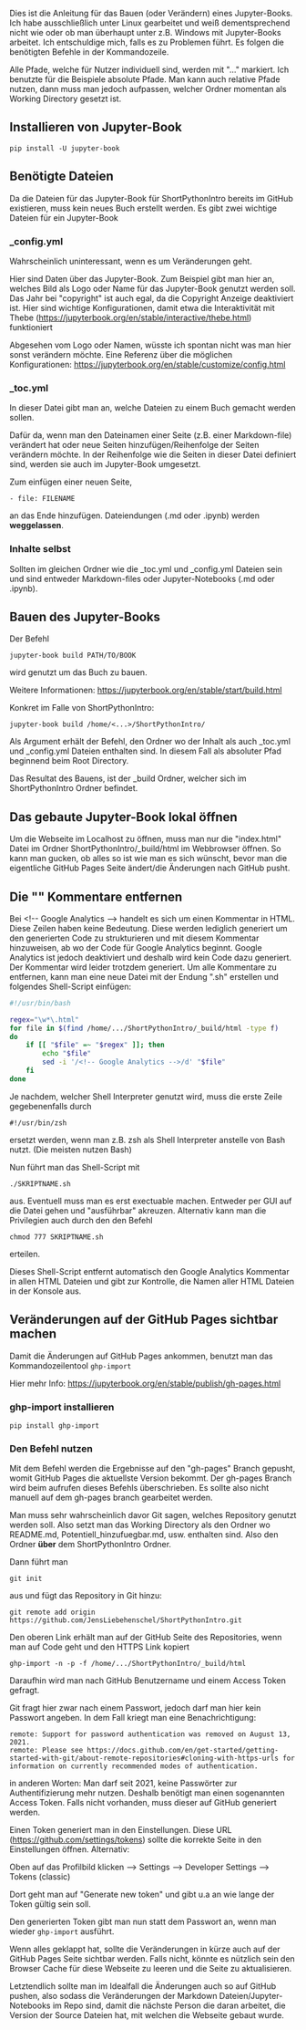 Dies ist die Anleitung für das Bauen (oder Verändern) eines Jupyter-Books.
Ich habe ausschließlich unter Linux gearbeitet und weiß dementsprechend nicht wie oder ob man überhaupt unter z.B. Windows mit Jupyter-Books arbeitet.
Ich entschuldige mich, falls es zu Problemen führt.
Es folgen die benötigten Befehle in der Kommandozeile.

Alle Pfade, welche für Nutzer individuell sind, werden mit "..." markiert. Ich benutzte für die Beispiele absolute Pfade. Man kann auch relative Pfade nutzen, dann muss man jedoch aufpassen, welcher Ordner momentan als Working Directory gesetzt ist.

## Installieren von Jupyter-Book

```
pip install -U jupyter-book
```

## Benötigte Dateien

Da die Dateien für das Jupyter-Book für ShortPythonIntro bereits im GitHub existieren, muss kein neues Buch erstellt werden. Es gibt zwei wichtige Dateien für ein Jupyter-Book

### \_config.yml

Wahrscheinlich uninteressant, wenn es um Veränderungen geht.

Hier sind Daten über das Jupyter-Book. Zum Beispiel gibt man hier an, welches Bild als Logo oder Name für das Jupyter-Book genutzt werden soll. Das Jahr bei "copyright" ist auch egal, da die Copyright Anzeige deaktiviert ist.
Hier sind wichtige Konfigurationen, damit etwa die Interaktivität mit Thebe (https://jupyterbook.org/en/stable/interactive/thebe.html) funktioniert 

Abgesehen vom Logo oder Namen, wüsste ich spontan nicht was man hier sonst verändern möchte.
Eine Referenz über die möglichen Konfigurationen: https://jupyterbook.org/en/stable/customize/config.html


### \_toc.yml

In dieser Datei gibt man an, welche Dateien zu einem Buch gemacht werden sollen.

Dafür da, wenn man den Dateinamen einer Seite (z.B. einer Markdown-file) verändert hat oder neue Seiten hinzufügen/Reihenfolge der Seiten verändern möchte.
In der Reihenfolge wie die Seiten in dieser Datei definiert sind, werden sie auch im Jupyter-Book umgesetzt.

Zum einfügen einer neuen Seite,

```
- file: FILENAME
```

an das Ende hinzufügen. Dateiendungen (.md oder .ipynb) werden **weggelassen**.

### Inhalte selbst

Sollten im gleichen Ordner wie die \_toc.yml und \_config.yml Dateien sein und sind entweder Markdown-files oder Jupyter-Notebooks (.md oder .ipynb).

## Bauen des Jupyter-Books

Der Befehl

```
jupyter-book build PATH/TO/BOOK
```

wird genutzt um das Buch zu bauen.

Weitere Informationen: https://jupyterbook.org/en/stable/start/build.html

Konkret im Falle von ShortPythonIntro:

```
jupyter-book build /home/<...>/ShortPythonIntro/
```

Als Argument erhält der Befehl, den Ordner wo der Inhalt als auch \_toc.yml und \_config.yml Dateien enthalten sind.
In diesem Fall als absoluter Pfad beginnend beim Root Directory.

Das Resultat des Bauens, ist der \_build Ordner, welcher sich im ShortPythonIntro Ordner befindet.


## Das gebaute Jupyter-Book lokal öffnen

Um die Webseite im Localhost zu öffnen, muss man nur die "index.html" Datei im Ordner ShortPythonIntro/\_build/html im Webbrowser öffnen. So kann man gucken, ob alles so ist wie man es sich wünscht, bevor man die eigentliche GitHub Pages Seite ändert/die Änderungen nach GitHub pusht.

## Die "<!-- Google Analytics -->" Kommentare entfernen

Bei &lt;!-- Google Analytics --&gt; handelt es sich um einen Kommentar in HTML. Diese Zeilen haben keine Bedeutung. Diese werden lediglich generiert um den generierten Code zu strukturieren und mit diesem Kommentar hinzuweisen, ab wo der Code für Google Analytics beginnt. Google Analytics ist jedoch deaktiviert und deshalb wird kein Code dazu generiert. Der Kommentar wird leider trotzdem generiert. Um alle Kommentare zu entfernen, kann man eine neue Datei mit der Endung ".sh" erstellen und folgendes Shell-Script einfügen:

```sh
#!/usr/bin/bash

regex="\w*\.html"
for file in $(find /home/.../ShortPythonIntro/_build/html -type f)
do
	if [[ "$file" =~ "$regex" ]]; then
		echo "$file"
		sed -i '/<!-- Google Analytics -->/d' "$file"
	fi
done
```

Je nachdem, welcher Shell Interpreter genutzt wird, muss die erste Zeile gegebenenfalls durch

```
#!/usr/bin/zsh
```
ersetzt werden, wenn man z.B. zsh als Shell Interpreter anstelle von Bash nutzt. (Die meisten nutzen Bash)

Nun führt man das Shell-Script mit 

```
./SKRIPTNAME.sh
```

aus. Eventuell muss man es erst exectuable machen. Entweder per GUI auf die Datei gehen und "ausführbar" akreuzen. 
Alternativ kann man die Privilegien auch durch den den Befehl 

```
chmod 777 SKRIPTNAME.sh
```

erteilen.

Dieses Shell-Script entfernt automatisch den Google Analytics Kommentar in allen HTML Dateien und gibt zur Kontrolle, die Namen aller HTML Dateien in der Konsole aus.


## Veränderungen auf der GitHub Pages sichtbar machen

Damit die Änderungen auf GitHub Pages ankommen, benutzt man das Kommandozeilentool <code>ghp-import</code>

Hier mehr Info: https://jupyterbook.org/en/stable/publish/gh-pages.html


### ghp-import installieren

```
pip install ghp-import
```

### Den Befehl nutzen

Mit dem Befehl werden die Ergebnisse auf den "gh-pages" Branch gepusht, womit GitHub Pages die aktuellste Version bekommt.
Der gh-pages Branch wird beim aufrufen dieses Befehls überschrieben. Es sollte also nicht manuell auf dem gh-pages branch gearbeitet werden.

Man muss sehr wahrscheinlich davor Git sagen, welches Repository genutzt werden soll.
Also setzt man das Working Directory als den Ordner wo README.md, Potentiell_hinzufuegbar.md, usw. enthalten sind. Also den Ordner **über** dem ShortPythonIntro Ordner.

Dann führt man

```
git init
```

aus und fügt das Repository in Git hinzu:

```
git remote add origin https://github.com/JensLiebehenschel/ShortPythonIntro.git

```

Den oberen Link erhält man auf der GitHub Seite des Repositories, wenn man auf Code geht und den HTTPS Link kopiert

```
ghp-import -n -p -f /home/.../ShortPythonIntro/_build/html
```

Daraufhin wird man nach GitHub Benutzername und einem Access Token gefragt.

Git fragt hier zwar nach einem Passwort, jedoch darf man hier kein Passwort angeben. In dem Fall kriegt man eine Benachrichtigung:

```
remote: Support for password authentication was removed on August 13, 2021.
remote: Please see https://docs.github.com/en/get-started/getting-started-with-git/about-remote-repositories#cloning-with-https-urls for information on currently recommended modes of authentication.
```

in anderen Worten: Man darf seit 2021, keine Passwörter zur Authentifizierung mehr nutzen.
Deshalb benötigt man einen sogenannten Access Token. Falls nicht vorhanden, muss dieser auf GitHub generiert werden.

Einen Token generiert man in den Einstellungen. Diese URL (https://github.com/settings/tokens) sollte die korrekte Seite in den Einstellungen öffnen. Alternativ:

Oben auf das Profilbild klicken --> Settings --> Developer Settings --> Tokens (classic)

Dort geht man auf "Generate new token" und gibt u.a an wie lange der Token gültig sein soll.

Den generierten Token gibt man nun statt dem Passwort an, wenn man wieder <code>ghp-import</code> ausführt.

Wenn alles geklappt hat, sollte die Veränderungen in kürze auch auf der GitHub Pages Seite sichtbar werden.
Falls nicht, könnte es nützlich sein den Browser Cache für diese Webseite zu leeren und die Seite zu aktualisieren.

Letztendlich sollte man im Idealfall die Änderungen auch so auf GitHub pushen, also sodass die Veränderungen der Markdown Dateien/Jupyter-Notebooks im Repo sind, damit die nächste Person die daran arbeitet, die Version der Source Dateien hat, mit welchen die Webseite gebaut wurde.
